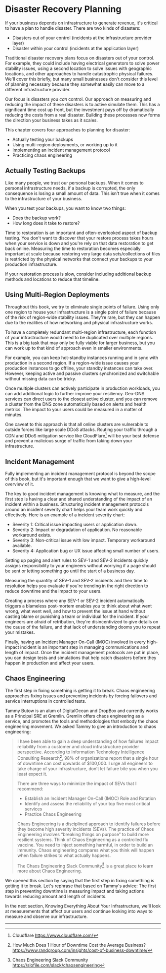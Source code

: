 # Disaster Recovery Planning
If your business depends on infrastructure to generate revenue, it's critical to have a plan to handle disaster. There are two kinds of disasters:

* Disasters out of your control (incidents at the infrastructure provider layer)
* Disaster within your control (incidents at the application layer)

Traditional disaster recovery plans focus on disasters out of your control. For example, they could include having electrical generators to solve power stability issues, using a second location to solve issues with geographic locations, and other approaches to handle catastrophic physical failures. We'll cover this briefly, but many small businesses don't consider this level of planning necessary because they somewhat easily can move to a different infrastructure provider.

Our focus is disasters you *can* control. Our approach on measuring and reducing the impact of these disasters is to active simulate them. This has a significant time cost up front, but the investment pays off by dramatically reducing the costs from a real disaster. Building these processes now forms the direction your business takes as it scales.

This chapter covers four approaches to planning for disaster:

* Actually testing your backups
* Using multi-region deployments, or working up to it
* Implementing an incident management protocol
* Practicing chaos engineering

## Actually Testing Backups

Like many people, we trust our personal backups. When it comes to personal infrastructure needs, if a backup is corrupted, the only consequence is losing a small amount of data. This isn't true when it comes to the infrastructure of your business.

When you test your backups, you want to know two things:

* Does the backup work?
* How long does it take to restore?

Time to restoration is an important and often-overlooked aspect of backup testing. You don't want to discover that your restore process takes hours when your service is down and you're rely on that data restoration to get back online. Measuring the time to restoration becomes especially important at scale because restoring very large data sets/collections of files is restricted by the physical networks that connect your backups to your production infrastructure.

If your restoration process is slow, consider including additional backup methods and locations to reduce that timeline.

<!-- TODO: build a restore playbook that test and validates -->

## Using Multi-Region Deployments
Throughout this book, we try to eliminate single points of failure. Using only one region to house your infrastructure is a single point of failure because of the risk of region-wide stability issues. They're rare, but they can happen due to the realities of how networking and physical infrastructure works.

To have a completely redundant multi-region infrastructure, each function of your infrastructure would need to be duplicated over multiple regions. This is a big task that may only be fully viable for larger business, but you can work up to that kind of approach even in smaller environments.

For example, you can keep hot-standby instances running and in sync with production in a second region. If a region-wide issue causes your production instances to go offline, your standby instances can take over. However, keeping active and passive clusters synchronized and switchable without missing data can be tricky.

Once multiple clusters can actively participate in production workloads, you can add additional logic to further improve your resiliency. Geo-DNS services can direct users to the closest active cluster, and you can remove a cluster from the DNS zone automatically based on alerts and health metrics. The impact to your users could be measured in a matter of minutes.

One caveat to this approach is that all online clusters are vulnerable to outside forces like large scale DDoS attacks. Routing your traffic through a CDN and DDoS mitigation service like CloudFlare[^1] will be your best defense and prevent a malicious surge of traffic from taking down your infrastructure.

## Incident Management

Fully implementing an incident management protocol is beyond the scope of this book, but it's important enough that we want to give a high-level overview of it.

<!-- TODO: What is an incident management protocol? What is its purpose? -->

The key to good incident management is knowing what to measure, and the first step is having a clear and shared understanding of the impact of an incident within a business. Structuring incident management protocols around an incident severity chart helps your team work quickly and effectively. Here is an example of a incident severity chart:

- Severity 1: Critical issue impacting users or application down.
- Severity 2: Impact or degradation of application. No reasonable workaround exists.
- Severity 3: Non-critical issue with low impact. Temporary workaround available.
- Severity 4: Application bug or UX issue affecting small number of users.

Setting up paging and alert rules to SEV-1 and SEV-2 incidents quickly assigns responsibility to your engineers without worrying if a page should be sent or letting something go until the start of a business day.

Measuring the quantity of SEV-1 and SEV-2 incidents and their time to resolution helps you evaluate if you're trending in the right direction to reduce downtime and the impact to your users.

Creating a process where any SEV-1 or SEV-2 incident automatically triggers a blameless post-mortem enables you to think about what went wrong, what went well, and how to prevent the issue at hand without casting blame or punishing a team or individual for the incident. If your engineers are afraid of retribution, they're disincentivized to give details on the cause of the failure, and that lack of understanding dooms you to repeat your mistakes.

Finally, having an Incident Manager On-Call (IMOC) involved in every high-impact incident is an important step in managing communications and length of impact. Once the incident management protocols are put in place, you can design tests and simulations that help catch disasters before they happen in production and affect your users.

## Chaos Engineering

The first step in fixing something is getting it to break. Chaos engineering approaches fixing issues and preventing incidents by forcing failovers and service interruptions in controlled tests.

Tammy Butow is an alum of DigitalOcean and DropBox and currently works as a Principal SRE at Gremlin. Gremlin offers chaos engineering as a service, and promotes the tools and methodologies that embody the chaos engineering movement. We asked Tammy to give an introduction to chaos engineering:

> I have been able to gain a deep understanding of how failures impact reliability from a customer and cloud infrastructure provider perspective. According to Information Technology Intelligence Consulting Research[^2], 98% of organizations report that a single hour of downtime can cost upwards of $100,000. I urge all engineers to take charge of your infrastructure, don’t let failure bite you when you least expect it.
>
> There are three ways to minimize the impact of SEVs that I recommend:  
>
> * Establish an Incident Manager On-Call (IMOC) Role and Rotation
> * Identify and assess the reliability of your top five most critical services
> * Practice Chaos Engineering
>
> Chaos Engineering is a disciplined approach to identify failures before they become high severity incidents (SEVs). The practice of Chaos Engineering involves “breaking things on purpose” to build more resilient systems. Think of Chaos Engineering as a controlled flu vaccine. You need to inject something harmful, in order to build an immunity. Chaos engineering compares what you think will happen when failure strikes to what actually happens.
>
> The Chaos Engineering Slack Community[^3] is a great place to learn more about Chaos Engineering.

We opened this section by saying that the first step in fixing something is getting it to break. Let's rephrase that based on Tammy's advice: The first step in preventing downtime is measuring impact and taking actions towards reducing amount and length of incidents.

In the next section, Knowing Everything About Your Infrastructure, we'll look at measurements that affect our users and continue looking into ways to measure and observe our infrastructure.

---
[^1]: Cloudflare https://www.cloudflare.com/
[^2]: How Much Does 1 Hour of Downtime Cost the Average Business? https://www.randgroup.com/insights/cost-of-business-downtime/
[^3]: Chaos Engineering Slack Community https://slofile.com/slack/chaosengineering
